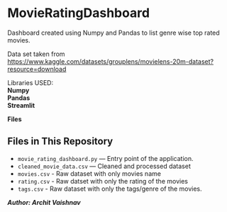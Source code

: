 # MovieRatingDashboard
Dashboard created using Numpy and Pandas to list genre wise top rated movies.

Data set taken from https://www.kaggle.com/datasets/grouplens/movielens-20m-dataset?resource=download  

Libraries USED:  
**Numpy**  
**Pandas**  
**Streamlit**  


**Files**  
## Files in This Repository  

- `movie_rating_dashboard.py` — Entry point of the application.
- `cleaned_movie_data.csv` — Cleaned and processed dataset
- `movies.csv` - Raw dataset with only movies name
- `rating.csv` - Raw datset with only the rating of the movies
- `tags.csv` - Raw dataset with only the tags/genre of the movies.
  
***Author: Archit Vaishnav***


